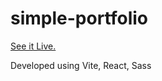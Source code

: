 # simple-portfolio

[See it Live.](https://knowthyselfbr.github.io/)

Developed using  Vite, React, Sass
